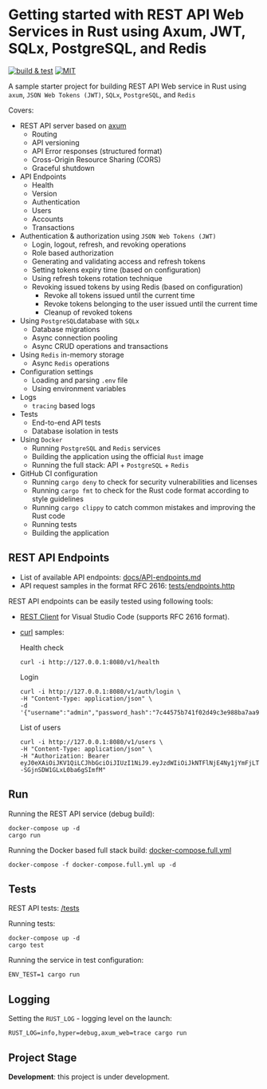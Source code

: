 # Getting started with REST API Web Services in Rust using Axum, JWT, SQLx, PostgreSQL, and Redis

[![build & test](https://github.com/sheroz/axum-web/actions/workflows/ci.yml/badge.svg)](https://github.com/sheroz/axum-web/actions/workflows/ci.yml)
[![MIT](https://img.shields.io/github/license/sheroz/axum-web)](https://github.com/sheroz/axum-web/tree/main/LICENSE)

A sample starter project for building REST API Web service in Rust using `axum`, `JSON Web Tokens (JWT)`, `SQLx`, `PostgreSQL`, and `Redis`

Covers:

- REST API server based on [axum](https://github.com/tokio-rs/axum)
  - Routing
  - API versioning
  - API Error responses (structured format)
  - Cross-Origin Resource Sharing (CORS)
  - Graceful shutdown
- API Endpoints
  - Health
  - Version
  - Authentication
  - Users
  - Accounts
  - Transactions
- Authentication & authorization using `JSON Web Tokens (JWT)`
  - Login, logout, refresh, and revoking operations
  - Role based authorization
  - Generating and validating access and refresh tokens
  - Setting tokens expiry time (based on configuration)
  - Using refresh tokens rotation technique
  - Revoking issued tokens by using Redis (based on configuration)
    - Revoke all tokens issued until the current time
    - Revoke tokens belonging to the user issued until the current time
    - Cleanup of revoked tokens
- Using `PostgreSQL`database with `SQLx`
  - Database migrations
  - Async connection pooling
  - Async CRUD operations and transactions
- Using `Redis` in-memory storage
  - Async `Redis` operations
- Configuration settings
  - Loading and parsing `.env` file
  - Using environment variables
- Logs
  - `tracing` based logs
- Tests
  - End-to-end API tests
  - Database isolation in tests
- Using `Docker`
  - Running `PostgreSQL` and `Redis` services
  - Building the application using the official `Rust` image
  - Running the full stack: API + `PostgreSQL` + `Redis`
- GitHub CI configuration
  - Running `cargo deny` to check for security vulnerabilities and licenses
  - Running `cargo fmt` to check for the Rust code format according to style guidelines
  - Running `cargo clippy` to catch common mistakes and improving the Rust code
  - Running tests
  - Building the application

## REST API Endpoints

- List of available API endpoints: [docs/API-endpoints.md](/docs/API-Endpoints.md)
- API request samples in the format RFC 2616: [tests/endpoints.http](/tests/endpoints.http)

REST API endpoints can be easily tested using following tools:

- [REST Client](https://marketplace.visualstudio.com/items?itemName=humao.rest-client) for Visual Studio Code (supports RFC 2616 format).
- [curl](https://curl.se/) samples:

  Health check

  ```shell
  curl -i http://127.0.0.1:8080/v1/health
  ```

  Login

  ```shell
  curl -i http://127.0.0.1:8080/v1/auth/login \
  -H "Content-Type: application/json" \
  -d '{"username":"admin","password_hash":"7c44575b741f02d49c3e988ba7aa95a8fb6d90c0ef63a97236fa54bfcfbd9d51"}'
  ```

  List of users

  ```shell
  curl -i http://127.0.0.1:8080/v1/users \
  -H "Content-Type: application/json" \
  -H "Authorization: Bearer eyJ0eXAiOiJKV1QiLCJhbGciOiJIUzI1NiJ9.eyJzdWIiOiJkNTFlNjE4Ny1jYmFjLTQ0ZmEtOWE5NS04ZjFkZWJkYmFlZWEiLCJqdGkiOiIwN2Y3OWE0OC1kMWFhLTQ1ZjItOWE5NS05Y2M5MGZiY2UyYTciLCJpYXQiOjE3MzYwMTA3MjIsImV4cCI6MTczNjAxNDMyMiwidHlwIjowLCJyb2xlcyI6ImFkbWluIn0.3f2c_5PyPXMhgu0FIX4--SGjnSDW1GLxL0ba6gSImfM"
  ```

## Run

Running the REST API service (debug build):

```shell
docker-compose up -d
cargo run
```

Running the Docker based full stack build: [docker-compose.full.yml](docker-compose.full.yml)

```shell
docker-compose -f docker-compose.full.yml up -d
```

## Tests

REST API tests: [/tests](/tests)

Running tests:

```shell
docker-compose up -d
cargo test
```

Running the service in test configuration:

```shell
ENV_TEST=1 cargo run
```

## Logging

Setting the `RUST_LOG` - logging level on the launch:

```shell
RUST_LOG=info,hyper=debug,axum_web=trace cargo run
```

## Project Stage

**Development**: this project is under development.
